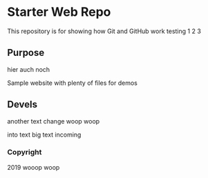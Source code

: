 # Starter Web Repo

This repository is for showing how Git and GitHub work
testing 1 2 3

## Purpose
hier auch noch

Sample website with plenty of files for demos

## Devels

another text change woop woop

into text
big text incoming

### Copyright

2019 wooop woop